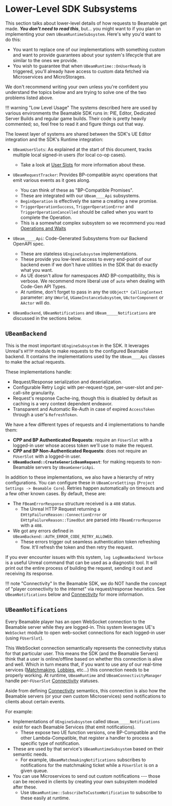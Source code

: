﻿# Lower-Level SDK Subsystems

This section talks about lower-level details of how requests to Beamable get made. 
***You don't need to read this***, but... you might want to if you plan on implementing your own `UBeamRuntimeSubsystem`. 
Here's why you'd want to do this:

- You want to replace one of our implementations with something custom and want to provide guarantees about your system's lifecycle that are similar to the ones we provide.
- You wish to guarantee that when `UBeamRuntime::OnUserReady` is triggered, you'll already have access to custom data fetched via Microservices and MicroStorages.

We don't recommend writing your own unless you're confident you understand the topics below and are trying to solve one of the two problems listed above.

!!! warning "Low Level Usage"
    The systems described here are used by various environments the Beamable SDK runs in: PIE, Editor, Dedicated Server Builds and regular game builds. 
    Their code is pretty heavily commented; so, feel free to read it and figure things out that way.

The lowest layer of systems are shared between the SDK's UE Editor integration and the SDK's Runtime integration:

- `UBeamUserSlots`: As explained at the start of this document, tracks multiple local signed-in users (for local co-op cases).
    - Take a look at [User Slots](user-slots.md) for more information about these.
   
- `UBeamRequestTracker`: Provides BP-compatible async operations that emit various events as it goes along.
    - You can think of these as "BP-Compatible Promises".
    - These are integrated with our `UBeam____Api` subsystems.
    - `BeginOperation` is effectively the same a creating a new promise.
    - `TriggerOperationSuccess`, `TriggerOperationError` and `TriggerOperationCancelled` should be called when you want to complete the Operation.
    - This is a somewhat complex subsystem so we recommend you read [Operations and Waits](operations-and-waits.md)

- `UBeam_____Api`:  Code-Generated Subsystems from our Backend OpenAPI spec.
    - These are stateless `UEngineSubsystem` implementations.
    - These provide you low-level access to every end-point of our backend even if we don't have utilities in the SDK that do exactly what you want.
    - As UE doesn't allow for namespaces AND BP-compatibility, this is verbose. We recommend more liberal use of `auto` when dealing with Code-Gen API Types.
    - At runtime, don't forget to pass in any the `UObject* CallingContext` parameter: any `UWorld`, `UGameInstanceSubsystem`, `UActorComponent` or `AActor` will do.

- `UBeamBackend`, `UBeamNotifications` and `UBeam_____Notifications` are discussed in the sections below.

## `UBeamBackend`
This is the most important `UEngineSubsystem` in the SDK. It leverages Unreal's `HTTP` module to make requests to the configured Beamable backend.
It contains the implementations used by the `UBeam____Api` classes to make the actual requests. 

These implementations handle:

- Request/Response serialization and deserialization.
- Configurable Retry Logic with per-request-type, per-user-slot and per-call-site granularity.
- Request's response Cache-ing, though this is disabled by default as caching is a very context dependent endeavor.
- Transparent and Automatic Re-Auth in case of expired `AccessToken` through a user's `RefreshToken`.

We have a few different types of requests and 4 implementations to handle them:

- **CPP and BP Authenticated Requests**: require an `FUserSlot` with a logged-in user whose access token we'll use to make the request. 
- **CPP and BP Non-Authenticated Requests**: does not require an `FUserSlot` with a logged-in user.
- **`UBeamBackend::CreateGenericBeamRequest`**: for making requests to non-Beamable servers by `UBeamGenericApi`.

In addition to these implementations, we also have a hierarchy of retry configurations. 
You can configure these in `UBeamCoreSettings` (`Project Settings -> Beamable Core`).
Retries happen automatically on timeouts and a few other known cases. By default, these are:

- The `FBeamErrorResponse` structure received is a `408` status.
    - The Unreal HTTP Request returning a `EHttpFailureReason::ConnectionError` or `EHttpFailureReason::TimedOut` are parsed into `FBeamErrorResponse` with a `408`.
- We got any errors defined in `UBeamBackend::AUTH_ERROR_CODE_RETRY_ALLOWED`.
    - These errors trigger out seamless authentication token refreshing flow. It'll refresh the token and then retry the request.

If you ever encounter issues with this system, `log LogBeamBackend Verbose` is a useful Unreal command that can be used as a diagnostic tool.
It will print out the entire process of building the request, sending it out and receiving its response.

!!! note "Connectivity"
    In the Beamable SDK, we do NOT handle the concept of "player connectivity to the internet" via request/response heuristics. 
    See `UBeamNotifications` below and [Connectivity](connectivity.md) for more information.

## `UBeamNotifications`
Every Beamable player has an open WebSocket connection to the Beamable server while they are logged-in. 
This system leverages UE's `WebSocket` module to open web-socket connections for each logged-in user (using `FUserSlot`).

This WebSocket connection semantically represents the connectivity status for that particular user. 
This means the SDK (and the Beamable Servers) think that a user is online/offline based on whether this connection is alive and well.
Which in turn means that, if you want to use any of our real-time services ([Matchmaking](../beamable-services/matchmaking.md), [Lobbies](../beamable-services/lobbies.md), etc...)
this connection needs to be properly working. At runtime, `UBeamRuntime` and `UBeamConnectivityManager` handle per-`FUserSlot` [Connectivity](connectivity.md) statuses.

Aside from defining [Connectivity](connectivity.md) semantics, this connection is also how the Beamable servers (or your own custom Microservices) send notifications to clients about certain events.

For example:

- Implementations of `UEngineSubsystem` called `UBeam_____Notifications` exist for each Beamable Services (that emit notifications).
    - These expose two UE function versions, one BP-Compatible and the other Lambda-Compatible, that register a handler to process a specific type of notification.
- These are used by that service's `UBeamRuntimeSubsystem` based on their semantic needs.
    - For example, `UBeamMatchmakingNotifications` subscribes to notifications for the matchmaking ticket while a `FUserSlot` is on a given queue.
- You can use Microservices to send out custom notifications --- those can be received in clients by creating your own subsystem modeled after these.
    - Use `UBeamRuntime::SubscribeToCustomNotification` to subscribe to these easily at runtime. 
  
